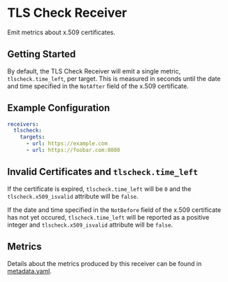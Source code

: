 # TLS Check Receiver

Emit metrics about x.509 certificates.

## Getting Started

By default, the TLS Check Receiver will emit a single metric, `tlscheck.time_left`, per target. This is measured in seconds until the date and time specified in the `NotAfter` field of the x.509 certificate. 

## Example Configuration

```yaml
receivers:
  tlscheck:
    targets:
      - url: https://example.com
      - url: https://foobar.com:8080
```

## Invalid Certificates and `tlscheck.time_left`

If the certificate is expired, `tlscheck.time_left` will be `0` and the `tlscheck.x509_isvalid` attribute will be `false`.

If the date and time specified in the `NotBefore` field of the x.509 certificate has not yet occured, `tlscheck.time_left` will be reported as a positive integer and `tlscheck.x509_isvalid` attribute will be `false`.

## Metrics

Details about the metrics produced by this receiver can be found in [metadata.yaml](./metadata.yaml).
